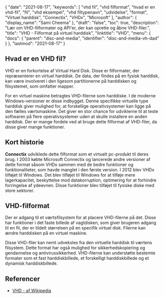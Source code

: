 {
  "date": "2021-08-17",
  "keywords": [
"vhd fil",
"vhd filformat",
"hvad er en vhd-fil",
"fil",
"vhd eksempel",
"vhd filtypenavn",
"udvidelse",
"format",
"Virtuel harddisk",
"Connectix",
"VHDx",
"Microsoft"
],
  "author": {
    "display_name": "Sami Cheema"
},
  "draft": "false",
  "toc": true,
  "description": "Lær om VHD-filformater og API'er, der kan oprette og åbne VHD-filer.",
  "title": "VHD - Filformat på virtuel harddisk",
  "linktitle": "VHD",
  "menu": {
    "docs": {
      "parent": "disc-and-media",
      "identifier": "disc-and-media-vh-dad"
}
},
  "lastmod": "2021-08-17"
}

## Hvad er en VHD fil?

VHD er en forkortelse af Virtual Hard Disk. Disse er filformater, der repræsenterer en virtuel harddisk. De data, der findes på en fysisk harddisk, kan være involveret i den ligesom partitionerne på harddisken og filsystemet, som omfatter mapper.

For en virtuel maskine betragtes VHD-filerne som harddiske. I de moderne Windows-versioner er disse indbygget. Denne specifikke virtuelle type harddisk giver mulighed for, at forskellige operativsystemer kan ligge på den fælles værtsmaskine. Det giver en stor chance for udviklerne til at teste softwaren på flere operativsystemer uden at skulle installere en anden harddisk. Der er mange fordele ved at bruge dette filformat af VHD-filer, da disse giver mange funktioner.


## Kort historie ##

**Connectix** udviklede dette filformat som et virtuelt pc-produkt til deres brug. I 2003 købte Microsoft Connectix og lancerede andre versioner af dette format såsom VHDx sammen med de bedre funktioner og funktionaliteter, som havde manglet i den første version. I 2012 blev VHDx tilføjet til Windows. Det blev tilføjet til Windows for at tilføje mere lagerkapacitet, beskyttelse mod datakorruption, optimering for at forhindre forringelse af ydeevnen. Disse funktioner blev tilføjet til fysiske diske med store sektorer.

## VHD-filformat ##

Der er adgang til et værtsfilsystem for at placere VHD-filerne på det. Disse har funktioner i det faste billede af vagtdisken, som giver brugeren adgang til en fil, der er tildelt størrelsen på en specifik virtuel disk. Filerne kan ændre harddisken på en virtuel maskine.

Disse VHD-filer kan nemt udveksles fra den virtuelle harddisk til værtens filsystem. Dette format har også mulighed for sikkerhedskopiering og gendannelse og antivirussikkerhed. VHD-filerne kan understøtte bestemte formater som et fast harddiskbillede, et forskelligt harddiskbillede og et dynamisk harddiskbillede.


## Referencer ##

* [VHD - af Wikipedia](https://en.wikipedia.org/wiki/VHD_(file_format))



